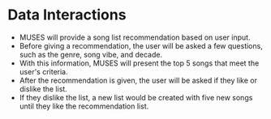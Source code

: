 # Data Interactions
- MUSES will provide a song list recommendation based on user input. 
- Before giving a recommendation, the user will be asked a few questions, such as the genre, song vibe, and decade. 
- With this information, MUSES will present the top 5 songs that meet the user's criteria. 
- After the recommendation is given, the user will be asked if they like or dislike the list. 
- If they dislike the list, a new list would be created with five new songs until they like the recommendation list.
